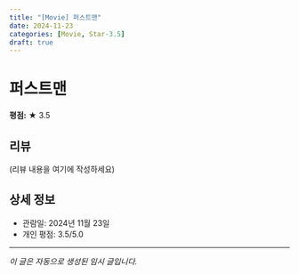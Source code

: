 ```yaml
---
title: "[Movie] 퍼스트맨"
date: 2024-11-23
categories: [Movie, Star-3.5]
draft: true
---
```


# 퍼스트맨

**평점:** ★ 3.5

## 리뷰

(리뷰 내용을 여기에 작성하세요)

## 상세 정보

- 관람일: 2024년 11월 23일
- 개인 평점: 3.5/5.0

---

*이 글은 자동으로 생성된 임시 글입니다.*
